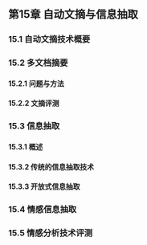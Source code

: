 ## 第15章 自动文摘与信息抽取

### 15.1 自动文摘技术概要
### 15.2 多文档摘要
#### 15.2.1 问题与方法
#### 15.2.2 文摘评测
### 15.3 信息抽取
#### 15.3.1 概述
#### 15.3.2 传统的信息抽取技术
#### 15.3.3 开放式信息抽取
### 15.4 情感信息抽取
### 15.5 情感分析技术评测
